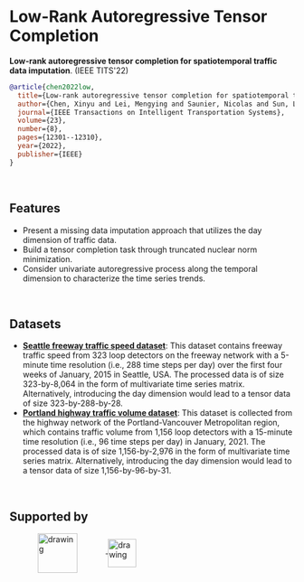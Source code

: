 # Low-Rank Autoregressive Tensor Completion

**Low-rank autoregressive tensor completion for spatiotemporal traffic data imputation**. (IEEE TITS'22)

```bibtex
@article{chen2022low,
  title={Low-rank autoregressive tensor completion for spatiotemporal traffic data imputation},
  author={Chen, Xinyu and Lei, Mengying and Saunier, Nicolas and Sun, Lijun},
  journal={IEEE Transactions on Intelligent Transportation Systems},
  volume={23},
  number={8},
  pages={12301--12310},
  year={2022},
  publisher={IEEE}
}
```

<br>

## Features

- Present a missing data imputation approach that utilizes the day dimension of traffic data.
- Build a tensor completion task through truncated nuclear norm minimization.
- Consider univariate autoregressive process along the temporal dimension to characterize the time series trends.

<br>

## Datasets

- [**Seattle freeway traffic speed dataset**](https://github.com/zhiyongc/Seattle-Loop-Data): This dataset contains freeway traffic speed from 323 loop detectors on the freeway network with a 5-minute time resolution (i.e., 288 time steps per day) over the first four weeks of January, 2015 in Seattle, USA. The processed data is of size 323-by-8,064 in the form of multivariate time series matrix. Alternatively, introducing the day dimension would lead to a tensor data of size 323-by-288-by-28.
- [**Portland highway traffic volume dataset**](https://portal.its.pdx.edu/home): This dataset is collected from the highway network of the Portland-Vancouver Metropolitan region, which contains traffic volume from 1,156 loop detectors with a 15-minute time resolution (i.e., 96 time steps per day) in January, 2021. The processed data is of size 1,156-by-2,976 in the form of multivariate time series matrix. Alternatively, introducing the day dimension would lead to a tensor data of size 1,156-by-96-by-31.

<br>



## Supported by

<a href="https://ivado.ca/en">
<img align="middle" src="https://github.com/xinychen/tracebase/blob/main/graphics/ivado_logo.jpeg" alt="drawing" height="70" hspace="50">
</a>
<a href="https://www.cirrelt.ca/">
<img align="middle" src="https://github.com/xinychen/tracebase/blob/main/graphics/cirrelt_logo.png" alt="drawing" height="50">
</a>

